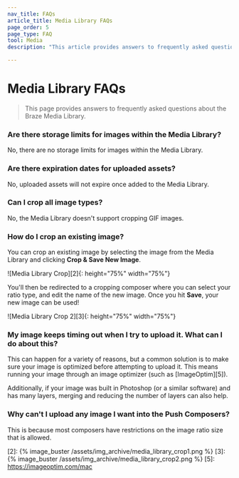 ```yaml
---
nav_title: FAQs
article_title: Media Library FAQs
page_order: 5
page_type: FAQ
tool: Media
description: "This article provides answers to frequently asked questions about the Braze Media Library."

---
```


# Media Library FAQs

> This page provides answers to frequently asked questions about the Braze Media Library.

### Are there storage limits for images within the Media Library?

No, there are no storage limits for images within the Media Library.

### Are there expiration dates for uploaded assets?

No, uploaded assets will not expire once added to the Media Library.

### Can I crop all image types?

No, the Media Library doesn't support cropping GIF images.

### How do I crop an existing image?

You can crop an existing image by selecting the image from the Media Library and clicking **Crop & Save New Image**. 

![Media Library Crop][2]{: height="75%" width="75%"}

You'll then be redirected to a cropping composer where you can select your ratio type, and edit the name of the new image. Once you hit **Save**, your new image can be used!

![Media Library Crop 2][3]{: height="75%" width="75%"}

### My image keeps timing out when I try to upload it. What can I do about this?

This can happen for a variety of reasons, but a common solution is to make sure your image is optimized before attempting to upload it. This means running your image through an image optimizer (such as [ImageOptim][5]).

Additionally, if your image was built in Photoshop (or a similar software) and has many layers, merging and reducing the number of layers can also help.

### Why can't I upload any image I want into the Push Composers?

This is because most composers have restrictions on the image ratio size that is allowed.

[2]: {% image_buster /assets/img_archive/media_library_crop1.png %}
[3]: {% image_buster /assets/img_archive/media_library_crop2.png %}
[5]: https://imageoptim.com/mac